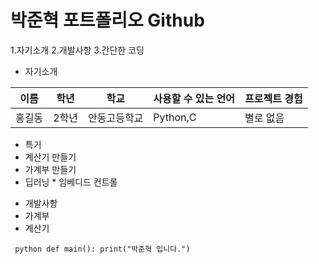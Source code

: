# 박준혁 포트폴리오 Github

1.자기소개
2.개발사항
3.간단한 코딩

* 자기소개

이름 | 학년 | 학교 | 사용할 수 있는 언어 | 프로젝트 경험
---|---|---|---|---|
홍길동|2학년|안동고등학교|Python,C|별로 없음|

* 특기
 * 계산기 만들기
  * 가계부 만들기
   * 딥러닝
    * 임베디드 컨트롤

+ 개발사항
 + 가계부
  + 계산기

` ` `python
def main():
    print("박준혁 입니다.")
` ` `


